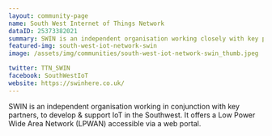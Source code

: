 ```yaml
---
layout: community-page
name: South West Internet of Things Network
dataID: 25373382021
summary: SWIN is an independent organisation working closely with key partners, to develop & support IoT in the South West.
featured-img: south-west-iot-network-swin
image: /assets/img/communities/south-west-iot-network-swin_thumb.jpeg

twitter: TTN_SWIN
facebook: SouthWestIoT
website: https://swinhere.co.uk/
---
```

SWIN is an independent organisation working in conjunction with key partners, to develop & support IoT in the Southwest. It offers a Low Power Wide Area Network (LPWAN) accessible via a web portal.
